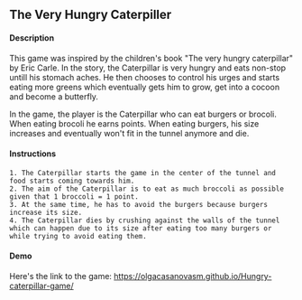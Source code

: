 ## The Very Hungry Caterpiller

#### Description

This game was inspired by the children's book "The very hungry caterpillar" by Eric Carle. In the story, the Caterpillar is very hungry and eats non-stop untill his stomach aches. He then chooses to control his urges and starts eating more greens which eventually gets him to grow, get into a cocoon and become a butterfly.

In the game, the player is the Caterpillar who can eat burgers or brocoli. When eating brocoli he earns points. When eating burgers, his size increases and eventually won't fit in the tunnel anymore and die.

#### Instructions

    1. The Caterpillar starts the game in the center of the tunnel and food starts coming towards him.
    2. The aim of the Caterpillar is to eat as much broccoli as possible given that 1 broccoli = 1 point.
    3. At the same time, he has to avoid the burgers because burgers increase its size.
    4. The Caterpillar dies by crushing against the walls of the tunnel which can happen due to its size after eating too many burgers or while trying to avoid eating them.

#### Demo

Here's the link to the game: https://olgacasanovasm.github.io/Hungry-caterpillar-game/
